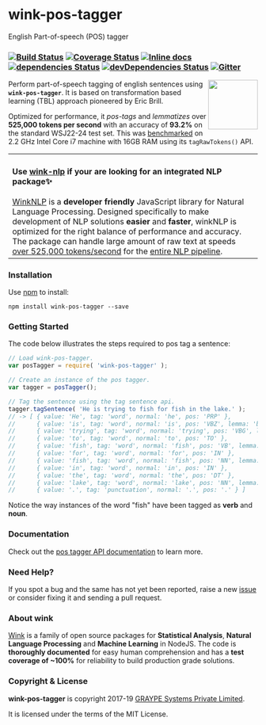 # wink-pos-tagger

English Part-of-speech (POS) tagger

### [![Build Status](https://api.travis-ci.org/winkjs/wink-pos-tagger.svg?branch=master)](https://travis-ci.org/winkjs/wink-pos-tagger) [![Coverage Status](https://coveralls.io/repos/github/winkjs/wink-pos-tagger/badge.svg?branch=master)](https://coveralls.io/github/winkjs/wink-pos-tagger?branch=master) [![Inline docs](http://inch-ci.org/github/winkjs/wink-pos-tagger.svg?branch=master)](http://inch-ci.org/github/winkjs/wink-pos-tagger) [![dependencies Status](https://david-dm.org/winkjs/wink-pos-tagger/status.svg)](https://david-dm.org/winkjs/wink-pos-tagger) [![devDependencies Status](https://david-dm.org/winkjs/wink-pos-tagger/dev-status.svg)](https://david-dm.org/winkjs/wink-pos-tagger?type=dev) [![Gitter](https://img.shields.io/gitter/room/nwjs/nw.js.svg)](https://gitter.im/winkjs/Lobby)

[<img align="right" src="https://decisively.github.io/wink-logos/logo-title.png" width="100px" >](http://winkjs.org/)

Perform part-of-speech tagging of english sentences using **`wink-pos-tagger`**. It is based on transformation based learning (TBL) approach pioneered by Eric Brill.

Optimized for performance, it _pos-tags_ and _lemmatizes_ over **525,000 tokens per second** with an accuracy of **93.2%** on the standard WSJ22-24 test set. This was [benchmarked](https://github.com/bestiejs/benchmark.js) on 2.2 GHz Intel Core i7 machine with 16GB RAM using its `tagRawTokens()` API.

<table><tr><td>
    <h4>Use <a href="https://github.com/winkjs/wink-nlp">wink-nlp</a> if your are looking for an integrated NLP package✨</h4>
    <a href="https://github.com/winkjs/wink-nlp">WinkNLP</a> is a <b>developer friendly</b> JavaScript library for Natural Language Processing. Designed specifically to make development of NLP solutions <b>easier</b> and <b>faster</b>, winkNLP is optimized for the right balance of performance and accuracy. The package can handle large amount of raw text at speeds <a href="https://github.com/winkjs/wink-nlp#speed--accuracy">over 525,000 tokens/second</a> for the <a href="https://winkjs.org/wink-nlp/processing-pipeline.html">entire NLP pipeline</a>.
</td></tr></table>

### Installation

Use [npm](https://www.npmjs.com/package/wink-pos-tagger) to install:

    npm install wink-pos-tagger --save

### Getting Started
The code below illustrates the steps required to pos tag a sentence:
```javascript
// Load wink-pos-tagger.
var posTagger = require( 'wink-pos-tagger' );

// Create an instance of the pos tagger.
var tagger = posTagger();

// Tag the sentence using the tag sentence api.
tagger.tagSentence( 'He is trying to fish for fish in the lake.' );
// -> [ { value: 'He', tag: 'word', normal: 'he', pos: 'PRP' },
//      { value: 'is', tag: 'word', normal: 'is', pos: 'VBZ', lemma: 'be' },
//      { value: 'trying', tag: 'word', normal: 'trying', pos: 'VBG', lemma: 'try' },
//      { value: 'to', tag: 'word', normal: 'to', pos: 'TO' },
//      { value: 'fish', tag: 'word', normal: 'fish', pos: 'VB', lemma: 'fish' },
//      { value: 'for', tag: 'word', normal: 'for', pos: 'IN' },
//      { value: 'fish', tag: 'word', normal: 'fish', pos: 'NN', lemma: 'fish' },
//      { value: 'in', tag: 'word', normal: 'in', pos: 'IN' },
//      { value: 'the', tag: 'word', normal: 'the', pos: 'DT' },
//      { value: 'lake', tag: 'word', normal: 'lake', pos: 'NN', lemma: 'lake' },
//      { value: '.', tag: 'punctuation', normal: '.', pos: '.' } ]
```

Notice the way instances of the word "fish" have been tagged as **verb** and **noun**.

### Documentation
Check out the [pos tagger API documentation](http://winkjs.org/wink-pos-tagger/) to learn more.

### Need Help?

If you spot a bug and the same has not yet been reported, raise a new [issue](https://github.com/winkjs/wink-pos-tagger/issues) or consider fixing it and sending a pull request.

### About wink
[Wink](http://winkjs.org/) is a family of open source packages for **Statistical Analysis**, **Natural Language Processing** and **Machine Learning** in NodeJS. The code is **thoroughly documented** for easy human comprehension and has a **test coverage of ~100%** for reliability to build production grade solutions.

### Copyright & License

**wink-pos-tagger** is copyright 2017-19 [GRAYPE Systems Private Limited](http://graype.in/).

It is licensed under the terms of the MIT License.
